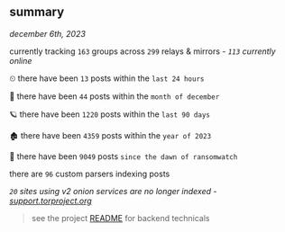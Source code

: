 
## summary
_december 6th, 2023_

currently tracking `163` groups across `299` relays & mirrors - _`113` currently online_

⏲ there have been `13` posts within the `last 24 hours`

🦈 there have been `44` posts within the `month of december`

🪐 there have been `1220` posts within the `last 90 days`

🏚 there have been `4359` posts within the `year of 2023`

🦕 there have been `9049` posts `since the dawn of ransomwatch`

there are `96` custom parsers indexing posts

_`20` sites using v2 onion services are no longer indexed - [support.torproject.org](https://support.torproject.org/onionservices/v2-deprecation/)_

> see the project [README](https://github.com/joshhighet/ransomwatch#ransomwatch--) for backend technicals
